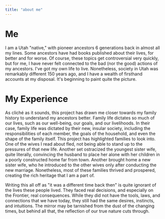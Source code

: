 ```yaml
---
title: "about me"
---
```


# Me

I am a Utah "native," with pioneer ancestors 6 generations back in almost all my lines. Some ancestors have had books
published about their lives, for better and for worse. Of course, these topics get controversial very quickly, but for
me, I have never felt connected to the bad (nor the good) actions of my ancestors. I've got my own life to live.
Nonetheless, society in Utah was remarkably different 150 years ago, and I have a wealth of firsthand accounts at my
disposal. It's beginning to paint quite the picture.

# My Experience

As cliché as it sounds, this project has drawn me closer towards my family history to understand my ancestors better.
Family life dictates so much of our lives, such as our well-being, our goals, and our livelihoods. In their case, family
life was dictated by their new, insular society, including the responsibilities of each member, the goals of the
household, and even the shape of the family itself. This project has highlighted families to look into. One of the wives
I read about fled, not being able to stand up to the pressures of that new life. Another set ostracized the youngest
sister wife, quite literally, convincing the husband to place her alone with her children in a poorly constructed home
far from town. Another brought home a new sister wife, who he introduced to the other wives only after conducting the
new marriage. Nonetheless, most of these families thrived and prospered, creating the rich heritage that I am a part of.

Writing this all off as "it was a different time back then" is quite ignorant of the lives these people lived. They
faced real decisions, and especially on the Frontier, real consequences. While they did not have the tools, laws, and
connections that we have today, they still had the same desires, instincts, and intuitions. The mirror may be tarnished
from the dust of the changing times, but behind all that, the reflection of our true nature cuts through.
